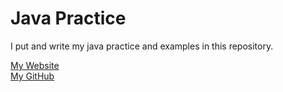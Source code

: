 # Java Practice
I put and write my java practice and examples in this repository.

[My Website](https://hossara.com) <br>
[My GitHub](https://github.com/hossara)